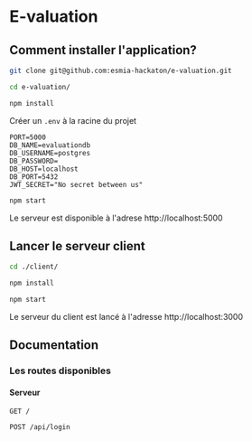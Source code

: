 # E-valuation

## Comment installer l'application?

```bash
git clone git@github.com:esmia-hackaton/e-valuation.git
```

```bash
cd e-valuation/
```

```bash
npm install
```

Créer un `.env` à la racine du projet

```text
PORT=5000
DB_NAME=evaluationdb
DB_USERNAME=postgres
DB_PASSWORD=
DB_HOST=localhost
DB_PORT=5432
JWT_SECRET="No secret between us"
```

```bash
npm start
```

Le serveur est disponible à l'adrese http://localhost:5000

## Lancer le serveur client

```bash
cd ./client/
```

```bash
npm install
```

```bash
npm start
```

Le serveur du client est lancé à l'adresse http://localhost:3000

## Documentation

### Les routes disponibles

#### Serveur

```text
GET /
```

```text
POST /api/login
```
